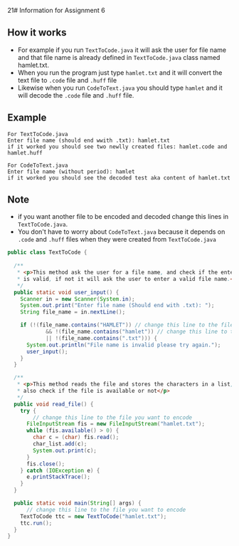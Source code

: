 21# Information for Assignment 6

## How it works

* For example if you run `TextToCode.java` it will ask the user for file name
  and that file name is already defined in `TextToCode.java` class named hamlet.txt.
* When you run the program just type `hamlet.txt` and it will convert the text file to `.code` file and `.huff` file
* Likewise when you run `CodeToText.java` you should type `hamlet` and it will decode the `.code` file and `.huff` file.

## Example

```
For TextToCode.java
Enter file name (should end wwith .txt): hamlet.txt
if it worked you should see two newlly created files: hamlet.code and hamlet.huff

For CodeToText.java
Enter file name (without period): hamlet
if it worked you should see the decoded test aka content of hamlet.txt
```

## Note

* if you want another file to be encoded and decoded change this lines in `TextToCode.java`.
* You don't have to worry about `CodeToText.java` because it depends on `.code` and `.huff` files when they were created from `TextToCode.java`

```java
public class TextToCode {
  
  /**
   * <p>This method ask the user for a file name, and check if the entered file
   * is valid, if not it will ask the user to enter a valid file name.</p>
   */
  public static void user_input() {
    Scanner in = new Scanner(System.in);
    System.out.print("Enter file name (Should end with .txt): ");
    String file_name = in.nextLine();

    if (!(file_name.contains("HAMLET")) // change this line to the file you want to encode
            && !(file_name.contains("hamlet")) // change this line to the file you want to encode
            || !(file_name.contains(".txt"))) {
      System.out.println("File name is invalid please try again.");
      user_input();
    }
  }

  /**
   * <p>This method reads the file and stores the characters in a list, and
   * also check if the file is available or not</p>
   */
  public void read_file() {
    try {
        // change this line to the file you want to encode
      FileInputStream fis = new FileInputStream("hamlet.txt");
      while (fis.available() > 0) {
        char c = (char) fis.read();
        char_list.add(c);
        System.out.print(c);
      }
      fis.close();
    } catch (IOException e) {
      e.printStackTrace();
    }
  }

  public static void main(String[] args) {
      // change this line to the file you want to encode
    TextToCode ttc = new TextToCode("hamlet.txt");
    ttc.run();
  }
} 
```

